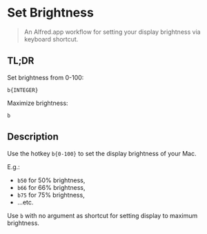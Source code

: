 # Set Brightness

> An Alfred.app workflow for setting your display brightness via keyboard shortcut.

## TL;DR

Set brightness from 0-100:
```
b{INTEGER}
```

Maximize brightness:
```
b
```

## Description

Use the hotkey `b{0-100}` to set the display brightness of your Mac.

E.g.:
- `b50` for 50% brightness,
- `b66` for 66% brightness,
- `b75` for 75% brightness,
- …etc.

Use `b` with no argument as shortcut for setting display to maximum brightness.

